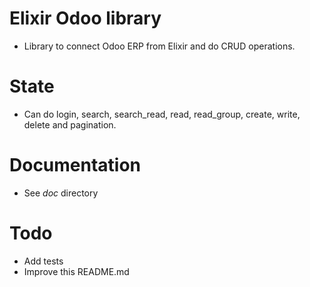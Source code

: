 # Elixir Odoo library

* Library to connect Odoo ERP from Elixir and do CRUD operations.

# State

* Can do login, search, search_read, read, read_group, create, write, delete and pagination.

# Documentation

* See _doc_ directory


# Todo

* Add tests
* Improve this README.md
